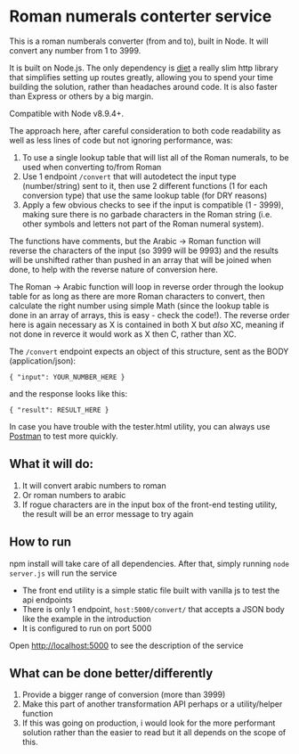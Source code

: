 # Roman numerals conterter service

This is a roman numberals converter (from and to), built in Node. It will convert any number from 1 to 3999.

It is built on Node.js. The only dependency is [diet](http://dietjs.com/) a really slim http library that simplifies setting up routes greatly, allowing you to spend your time building the solution, rather than headaches around code. It is also faster than Express or others by a big margin.

Compatible with Node v8.9.4+.

The approach here, after careful consideration to both code readability as well as less lines of code but not ignoring performance, was:

1. To use a single lookup table that will list all of the Roman numerals, to be used when converting to/from Roman
2. Use 1 endpoint `/convert` that will autodetect the input type (number/string) sent to it, then use 2 different functions (1 for each conversion type) that use the same lookup table (for DRY reasons)
3. Apply a few obvious checks to see if the input is compatible (1 - 3999), making sure there is no garbade characters in the Roman string (i.e. other symbols and letters not part of the Roman numeral system).

The functions have comments, but the Arabic -> Roman function will reverse the characters of the input (so 3999 will be 9993) and the results will be unshifted rather than pushed in an array that will be joined when done, to help with the reverse nature of conversion here.

The Roman -> Arabic function will loop in reverse order through the lookup table for as long as there are more Roman characters to convert, then calculate the right number using simple Math (since the lookup table is done in an array of arrays, this is easy - check the code!). The reverse order here is again necessary as X is contained in both X but *also* XC, meaning if not done in reverce it would work as X then C, rather than XC.

The `/convert` endpoint expects an object of this structure, sent as the BODY (application/json):

`{
	"input": YOUR_NUMBER_HERE
}`

and the response looks like this:

`{
	"result": RESULT_HERE
}`

In case you have trouble with the tester.html utility, you can always use [Postman](https://www.getpostman.com/) to test more quickly.

## What it will do:

1. It will convert arabic numbers to roman
2. Or roman numbers to arabic
3. If rogue characters are in the input box of the front-end testing utility, the result will be an error message to try again

## How to run

npm install will take care of all dependencies. After that, simply running `node server.js` will run the service

  - The front end utility is a simple static file built with vanilla js to test the api endpoints
  - There is only 1 endpoint, `host:5000/convert/` that accepts a JSON body like the example in the introduction
  - It is configured to run on port 5000

Open [http://localhost:5000](http://localhost:5000) to see the description of the service

## What can be done better/differently

1. Provide a bigger range of conversion (more than 3999)
2. Make this part of another transformation API perhaps or a utility/helper function
3. If this was going on production, i would look for the more performant solution rather than the easier to read but it all depends on the scope of this.